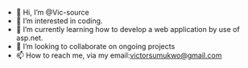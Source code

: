 - 👋 Hi, I’m @Vic-source
- 👀 I’m interested in coding.
- 🌱 I’m currently learning how to develop a web application by use of asp.net.
- 💞️ I’m looking to collaborate on ongoing projects
- 📫 How to reach me, via my email:victorsumukwo@gmail.com

<!---
Vic-source/Vic-source is a ✨ special ✨ repository because its `README.md` (this file) appears on your GitHub profile.
You can click the Preview link to take a look at your changes.
--->

